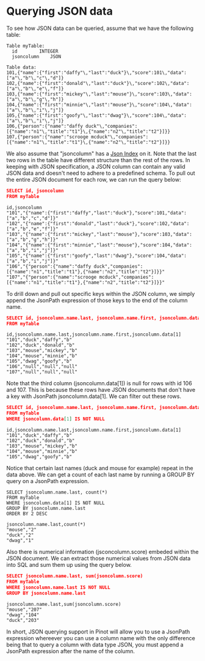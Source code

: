 # Querying JSON data

To see how JSON data can be queried, assume that we have the following table:

```text
Table myTable:
  id        INTEGER
  jsoncolumn    JSON 

Table data:
101,{"name":{"first":"daffy"\,"last":"duck"}\,"score":101\,"data":["a"\,"b"\,"c"\,"d"]}
102,{"name":{"first":"donald"\,"last":"duck"}\,"score":102\,"data":["a"\,"b"\,"e"\,"f"]}
103,{"name":{"first":"mickey"\,"last":"mouse"}\,"score":103\,"data":["a"\,"b"\,"g"\,"h"]}
104,{"name":{"first":"minnie"\,"last":"mouse"}\,"score":104\,"data":["a"\,"b"\,"i"\,"j"]}
105,{"name":{"first":"goofy"\,"last":"dwag"}\,"score":104\,"data":["a"\,"b"\,"i"\,"j"]}
106,{"person":{"name":"daffy duck"\,"companies":[{"name":"n1"\,"title":"t1"}\,{"name":"n2"\,"title":"t2"}]}}
107,{"person":{"name":"scrooge mcduck"\,"companies":[{"name":"n1"\,"title":"t1"}\,{"name":"n2"\,"title":"t2"}]}}
```

We also assume that "jsoncolumn" has a [Json Index](https://docs.pinot.apache.org/basics/indexing/json-index) on it. Note that the last two rows in the table have different structure than the rest of the rows. In keeping with JSON specification, a JSON column can contain any valid JSON data and doesn't need to adhere to a predefined schema. To pull out the entire JSON document for each row, we can run the query below:

```json
SELECT id, jsoncolumn 
FROM myTable
```

```text
id,jsoncolumn
"101","{"name":{"first":"daffy","last":"duck"},"score":101,"data":["a","b","c","d"]}"
"102","{"name":{"first":"donald","last":"duck"},"score":102,"data":["a","b","e","f"]}"
"103","{"name":{"first":"mickey","last":"mouse"},"score":103,"data":["a","b","g","h"]}"
"104","{"name":{"first":"minnie","last":"mouse"},"score":104,"data":["a","b","i","j"]}"
"105","{"name":{"first":"goofy","last":"dwag"},"score":104,"data":["a","b","i","j"]}"
"106","{"person":{"name":"daffy duck","companies":[{"name":"n1","title":"t1"},{"name":"n2","title":"t2"}]}}"
"107","{"person":{"name":"scrooge mcduck","companies":[{"name":"n1","title":"t1"},{"name":"n2","title":"t2"}]}}"
```

To drill down and pull out specific keys within the JSON column, we simply append the JsonPath expression of those keys to the end of the column name.


```json
SELECT id, jsoncolumn.name.last, jsoncolumn.name.first, jsoncolumn.data[1] 
FROM myTable
```

```text
id,jsoncolumn.name.last,jsoncolumn.name.first,jsoncolumn.data[1]
"101","duck","daffy","b"
"102","duck","donald","b"
"103","mouse","mickey","b"
"104","mouse","minnie","b"
"105","dwag","goofy","b"
"106","null","null","null"
"107","null","null","null"
```

Note that the third column \(jsoncolumn.data\[1\]\) is null for rows with id 106 and 107. This is because these rows have JSON documents that don't have a key with JsonPath jsoncolumn.data\[1\]. We can filter out these rows.

```json
SELECT id, jsoncolumn.name.last, jsoncolumn.name.first, jsoncolumn.data[1] 
FROM myTable 
WHERE jsoncolumn.data[1] IS NOT NULL
```

```text
id,jsoncolumn.name.last,jsoncolumn.name.first,jsoncolumn.data[1]
"101","duck","daffy","b"
"102","duck","donald","b"
"103","mouse","mickey","b"
"104","mouse","minnie","b"
"105","dwag","goofy","b"
```

Notice that certain last names \(duck and mouse for example\) repeat in the data above. We can get a count of each last name by running a GROUP BY query on a JsonPath expression.

```text
SELECT jsoncolumn.name.last, count(*) 
FROM myTable 
WHERE jsoncolumn.data[1] IS NOT NULL 
GROUP BY jsoncolumn.name.last 
ORDER BY 2 DESC
```

```text
jsoncolumn.name.last,count(*)
"mouse","2"
"duck","2"
"dwag","1"
```

Also there is numerical information \(jsconcolumn.score\) embeded within the JSON document. We can extract those numerical values from JSON data into SQL and sum them up using the query below.

```json
SELECT jsoncolumn.name.last, sum(jsoncolumn.score) 
FROM myTable 
WHERE jsoncolumn.name.last IS NOT NULL 
GROUP BY jsoncolumn.name.last
```

```text
jsoncolumn.name.last,sum(jsoncolumn.score)
"mouse","207"
"dwag","104"
"duck","203"
```

In short, JSON querying support in Pinot will allow you to use a JsonPath expression whereever you can use a column name with the only difference being that to query a column with data type JSON, you must append a JsonPath expression after the name of the column.

